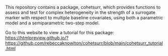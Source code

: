 This repository contains a package, cohetsurr, which provides functions to assess and test for complex heterogeneity in the strength of a surrogate marker with respect to multiple baseline covariates, using both a parametric model and a semiparametric two-step model.

Go to this website to view a tutorial for this package: https://htmlpreview.github.io/?https://github.com/rebeccaknowlton/cohetsurr/blob/main/cohetsurr_tutorial.html 
